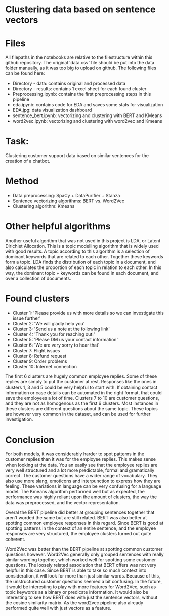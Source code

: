 # Clustering data based on sentence vectors

# Files
All filepaths in the notebooks are relative to the filestructure within this github repository. The original 'data.csv' file should be put into the data folder manually, as it was too big to upload on github. The following files can be found here:
- Directory - data: contains original and processed data
- Directory - results: contains 1 excel sheet for each found cluster
- Preprocessing.ipynb: contains the first preprocessing steps in this pipeline
- eda.ipynb: contains code for EDA and saves some stats for visualization
- EDA.jpg: data visualization dashboard
- sentence_bert.ipynb: vectorizing and clustering with BERT and KMeans
- word2vec.ipynb: vectorizing and clustering with word2vec and Kmeans

# Task:
Clustering customer support data based on similar sentences for the creation of a chatbot.

# Method
- Data preprocessing: SpaCy + DataPurifier + Stanza
- Sentence vectorizing algorithms: BERT vs. Word2Vec
- Clustering algorithm: Kmeans

# Other helpful algorithms
Another useful algorithm that was not used in this project is LDA, or Latent Dirichlet Allocation. This is a topic modelling algorithm that is widely used with good results. A topic according to this algorithm is a selection of dominant keywords that are related to each other. Together these keywords form a topic. LDA finds the distribution of each topic in a document, and also calculates the proportion of each topic in relation to each other. In this way, the dominant topic + keywords can be found in each document, and over a collection of documents.

# Found clusters
- Cluster 1: 'Please provide us with more details so we can investigate this issue further'
- Cluster 2: 'We will gladly help you'
- Cluster 3: 'Send us a note at the following link'
- Cluster 4: 'Thank you for reaching out!'
- Cluster 5: 'Please DM us your contact information'
- Cluster 6: 'We are very sorry to hear that'
- Cluster 7:  Flight issues
- Cluster 8:  Refund request
- Cluster 9:  Order problems
- Cluster 10: Internet connection

The first 6 clusters are hugely common employee replies. Some of these replies are simply to put the customer at rest. Responses like the ones in clusters 1, 3 and 5 could be very helpful to start with. If obtaining contact information or case details can be automated in the right format, that could save the employees a lot of time. Clusters 7 to 10 are customer questions, and they are not as homogenous as the first 6 clusters. Most instances in these clusters are different questions about the same topic. These topics are however very common in the dataset, and can be used for further investigation. 

# Conclusion
For both models, it was considerably harder to spot patterns in the customer replies than it was for the employee replies. This makes sense when looking at the data. You an easily see that the employee replies are very well structured and a lot more predictable, formal and gramatically correct. The customer questions have a wider range of vocabulary. They also use more slang, emoticons and interpunction to express how they are feeling. These variations in language can be very confusing for a language model. The Kmeans algorithm performed well but as expected, the performance was highly reliant upon the amount of clusters, the way the data was preprocessed, and the vector representation. 

Overal the BERT pipeline did better at grouping sentences together that aren't worded the same but are still related. BERT was also better at spotting common employee responses in this regard. Since BERT is good at spotting patterns in the context of an entire sentence, and the employee responses are very structured, the employee clusters turned out quite coherent. 

Word2Vec was better than the BERT pipeline at spotting common customer questions however. Word2Vec generally only grouped sentences with really similar wording together, which worked well for spotting some customer questions. The loosely related association that BERT offers was not very helpful in this case. Since BERT is able to take so much context into consideration, it will look for more than just similar words. Because of this, the unstructured customer questions seemed a bit confusing. In the future, it would be interesting to play with more features for Word2Vec, such as topic keywords as a binary or predicate information. It would also be interesting to see how BERT does with just the sentence vectors, without the cosine similarity matrix. As the word2vec pipeline also already performed quite well with just vectors as a feature. 
